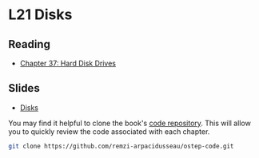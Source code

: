 # L21 Disks

## Reading

- [Chapter 37: Hard Disk Drives](https://pages.cs.wisc.edu/~remzi/OSTEP/file-disks.pdf)

## Slides

- [Disks](pathname:///slides/21-disks.pdf)

You may find it helpful to clone the book's [code repository](https://github.com/remzi-arpacidusseau/ostep-code). This will allow you to quickly review the code associated with each chapter.
```bash
git clone https://github.com/remzi-arpacidusseau/ostep-code.git
```
